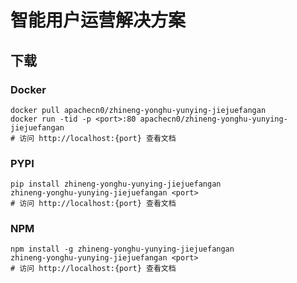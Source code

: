 # 智能用户运营解决方案

## 下载

### Docker

```
docker pull apachecn0/zhineng-yonghu-yunying-jiejuefangan
docker run -tid -p <port>:80 apachecn0/zhineng-yonghu-yunying-jiejuefangan
# 访问 http://localhost:{port} 查看文档
```

### PYPI

```
pip install zhineng-yonghu-yunying-jiejuefangan
zhineng-yonghu-yunying-jiejuefangan <port>
# 访问 http://localhost:{port} 查看文档
```

### NPM

```
npm install -g zhineng-yonghu-yunying-jiejuefangan
zhineng-yonghu-yunying-jiejuefangan <port>
# 访问 http://localhost:{port} 查看文档
```
